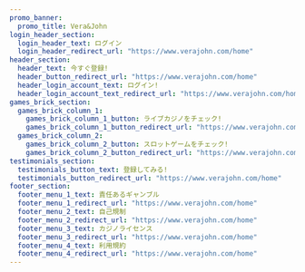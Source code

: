 ```yaml
---
promo_banner:
  promo_title: Vera&John
login_header_section:
  login_header_text: ログイン
  login_header_redirect_url: "https://www.verajohn.com/home"
header_section:
  header_text: 今すぐ登録!
  header_button_redirect_url: "https://www.verajohn.com/home"
  header_login_account_text: ログイン!
  header_login_account_text_redirect_url: "https://www.verajohn.com/home"
games_brick_section:
  games_brick_column_1:
    games_brick_column_1_button: ライブカジノをチェック!
    games_brick_column_1_button_redirect_url: "https://www.verajohn.com/home"
  games_brick_column_2:
    games_brick_column_2_button: スロットゲームをチェック!
    games_brick_column_2_button_redirect_url: "https://www.verajohn.com/home"
testimonials_section:
  testimonials_button_text: 登録してみる!
  testimonials_button_redirect_url: "https://www.verajohn.com/home"
footer_section:
  footer_menu_1_text: 責任あるギャンブル
  footer_menu_1_redirect_url: "https://www.verajohn.com/home"
  footer_menu_2_text: 自己規制
  footer_menu_2_redirect_url: "https://www.verajohn.com/home"
  footer_menu_3_text: カジノライセンス
  footer_menu_3_redirect_url: "https://www.verajohn.com/home"
  footer_menu_4_text: 利用規約
  footer_menu_4_redirect_url: "https://www.verajohn.com/home"
---
```

